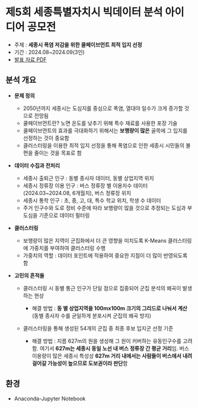 # 제5회 세종특별자치시 빅데이터 분석 아이디어 공모전


- 주제 : **세종시 폭염 저감을 위한 쿨페이브먼트 최적 입지 선정**
- 기간 : 2024.08~2024.09(3인)
- [발표 자료 PDF](https://github.com/maango97/sejong-bigdata-contest/blob/main/%E1%84%8E%E1%85%AC%E1%84%8C%E1%85%A9%E1%86%BC%20%E1%84%8C%E1%85%A6%E1%84%8E%E1%85%AE%E1%86%AF%E1%84%86%E1%85%AE%E1%86%AF.pdf)


## 분석 개요


- **문제 정의**
  - 2050년까지 세종시는 도심지를 중심으로 폭염, 열대야 일수가 크게 증가할 것으로 전망됨
  - 쿨페이브먼트란? 노면 온도를 낮추기 위해 특수 재료를 사용한 포장 기술
  - 쿨페이브먼트의 효과를 극대화하기 위해서는 **보행량이 많은** 골목에 그 입지를 선정하는 것이 중요함
  - 클러스터링을 이용한 최적 입지 선정을 통해 폭염으로 인한 세종시 시민들의 불편을 줄이는 것을 목표로 함

- **데이터 수집과 전처리**
  - 세종시 출퇴근 인구 : 동별 종사자 데이터, 동별 상업지역 위치
  - 세종시 정류장 이용 인구 : 버스 정류장 별 이용자수 데이터(2024.03~2024.08, 6개월치), 버스 정류장 위치
  - 세종시 통학 인구 : 초, 중, 고, 대, 특수 학교 위치, 학생 수 데이터
  - 주거 인구수와 도로 정비 수준에 따라 보행량이 많을 것으로 추정되는 도심과 부도심을 기준으로 데이터 필터링

- **클러스터링**
  - 보행량이 많은 지역이 군집화에서 더 큰 영향을 미치도록 K-Means 클러스터링에 가중치를 부여하여 클러스터링 수행
  - 가중치의 역할 : 데이터 포인트에 적용하여 중요한 지점이 더 많이 반영되도록 함

- **고민의 흔적들**
  - 클러스터링 시 동별 통근 인구가 단일 점으로 집중되어 군집 분석의 왜곡이 발생하는 현상
  
      - 해결 방법 : **동 별 상업지역을 100mx100m 크기의 그리드로 나눠서 계산**(동별 종사자 수를 균일하게 분포시켜 군집의 왜곡 방지)
  
  - 클러스터링을 통해 생성된 54개의 군집 중 최종 후보 입지군 선정 기준
  
      - 해결 방법 : 지름 627m의 원을 생성해 그 원이 커버하는 유동인구수를 고려함. 여기서 **627m는 세종시 동일 노선 내 버스 정류장 간 평균 거리**임. 버스 이용량이 많은 세종시 특성상 **627m 거리 내에서는 사람들이 버스에서 내려 걸어갈 가능성이 높으므로 도보권이라 판단**함


## 환경


- Anaconda-Jupyter Notebook
